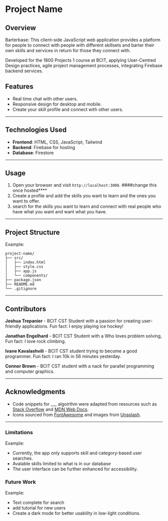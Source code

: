 
# Project Name

## Overview

Barterbase:
This client-side JavaScript web application provides a platform for people to connect with people with different skillsets and barter their own skills and services in return for those they connect with.

Developed for the 1800 Projects 1 course at BCIT, applying User-Centred Design practices, agile project management processes, integrating Firebase backend services.

## Features
- Real time chat with other users.
- Responsive design for desktop and mobile.
- Create your skill profile and connect with other users.

---

## Technologies Used

- **Frontend**: HTML, CSS, JavaScript, Tailwind
- **Backend**: Firebase for hosting
- **Database**: Firestore

---

## Usage
1. Open your browser and visit `http://localhost:3000`. ####change this once hosted****
2. Create a profile and add the skills you want to learn and the ones you want to offer.
3. search for the skills you want to learn and connect with real people who have what you want and want what you have.

---

## Project Structure

Example:
```
project-name/
├── src/
│   ├── index.html
│   ├── style.css
│   ├── app.js
│   └── components/
├── package.json
├── README.md
└── .gitignore
```

---

## Contributors

**Joshua Trepanier** - BCIT CST Student with a passion for creating user-friendly applications. Fun fact: I enjoy playing ice hockey!

**Jonathan Engelhard** - BCIT CST Student with a Who loves problem solving, Fun fact: I love rock climbing.

**Ivane Kavalashvili** - BCIT CST student trying to become a good programmer. Fun fact: I ran 10k in 56 minutes yesterday.

**Connor Brown** - BCIT CST student with a nack for parallel programming and computer graphics.

---

## Acknowledgments

- Code snippets for ___ algoirthm were adapted from resources such as [Stack Overflow](https://stackoverflow.com/) and [MDN Web Docs](https://developer.mozilla.org/).
- Icons sourced from [FontAwesome](https://fontawesome.com/) and images from [Unsplash](https://unsplash.com/).

---

### Limitations

Example:
- Currently, the app only supports skill and category-based user searches.
- Avalable skills limited to what is in our database
- The user interface can be further enhanced for accessibility.

### Future Work

Example: 
- Text complete for search
- add tutorial for new users
- Create a dark mode for better usability in low-light conditions.


